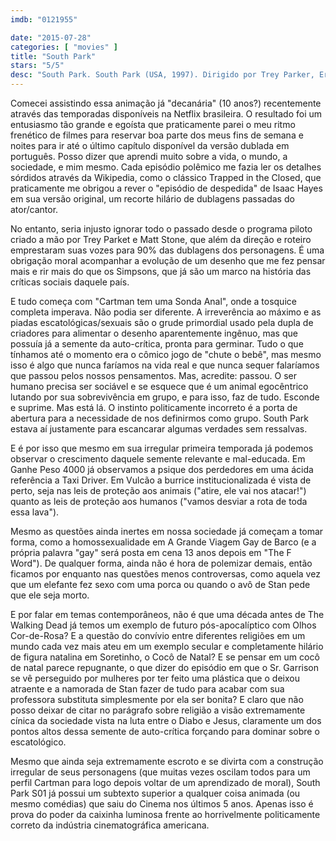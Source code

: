 ```yaml
---
imdb: "0121955"

date: "2015-07-28"
categories: [ "movies" ]
title: "South Park"
stars: "5/5"
desc: "South Park. South Park (USA, 1997). Dirigido por Trey Parker, Eric Stough, Matt Stone. Escrito por Trey Parker, Matt Stone, Brian Graden, Kyle McCulloch, Vernon Chatman, David R. Goodman, Erica Rivinoja, Pam Brady, Nancy Pimental. Com Trey Parker, Matt Stone, Mona Marshall, April Stewart, Isaac Hayes."
---
```

Comecei assistindo essa animação já "decanária" (10 anos?) recentemente através das temporadas disponíveis na Netflix brasileira. O resultado foi um entusiasmo tão grande e egoísta que praticamente parei o meu ritmo frenético de filmes para reservar boa parte dos meus fins de semana e noites para ir até o último capítulo disponível da versão dublada em português. Posso dizer que aprendi muito sobre a vida, o mundo, a sociedade, e mim mesmo. Cada episódio polêmico me fazia ler os detalhes sórdidos através da Wikipedia, como o clássico Trapped in the Closed, que praticamente me obrigou a rever o "episódio de despedida" de Isaac Hayes em sua versão original, um recorte hilário de dublagens passadas do ator/cantor.

No entanto, seria injusto ignorar todo o passado desde o programa piloto criado a mão por Trey Parket e Matt Stone, que além da direção e roteiro emprestaram suas vozes para 90% das dublagens dos personagens. É uma obrigação moral acompanhar a evolução de um desenho que me fez pensar mais e rir mais do que os Simpsons, que já são um marco na história das críticas sociais daquele país.

E tudo começa com "Cartman tem uma Sonda Anal", onde a tosquice completa imperava. Não podia ser diferente. A irreverência ao máximo e as piadas escatológicas/sexuais são o grude primordial usado pela dupla de criadores para alimentar o desenho aparentemente ingênuo, mas que possuía já a semente da auto-crítica, pronta para germinar. Tudo o que tínhamos até o momento era o cômico jogo de "chute o bebê", mas mesmo isso é algo que nunca faríamos na vida real e que nunca sequer falaríamos que passou pelos nossos pensamentos. Mas, acredite: passou. O ser humano precisa ser sociável e se esquece que é um animal egocêntrico lutando por sua sobrevivência em grupo, e para isso, faz de tudo. Esconde e suprime. Mas está lá. O instinto politicamente incorreto é a porta de abertura para a necessidade de nos definirmos como grupo. South Park estava aí justamente para escancarar algumas verdades sem ressalvas.

E é por isso que mesmo em sua irregular primeira temporada já podemos observar o crescimento daquele semente relevante e mal-educada. Em Ganhe Peso 4000 já observamos a psique dos perdedores em uma ácida referência a Taxi Driver. Em Vulcão a burrice institucionalizada é vista de perto, seja nas leis de proteção aos animais ("atire, ele vai nos atacar!") quanto as leis de proteção aos humanos ("vamos desviar a rota de toda essa lava").

Mesmo as questões ainda inertes em nossa sociedade já começam a tomar forma, como a homossexualidade em A Grande Viagem Gay de Barco (e a própria palavra "gay" será posta em cena 13 anos depois em "The F Word"). De qualquer forma, ainda não é hora de polemizar demais, então ficamos por enquanto nas questões menos controversas, como aquela vez que um elefante fez sexo com uma porca ou quando o avô de Stan pede que ele seja morto.

E por falar em temas contemporâneos, não é que uma década antes de The Walking Dead já temos um exemplo de futuro pós-apocalíptico com Olhos Cor-de-Rosa? E a questão do convívio entre diferentes religiões em um mundo cada vez mais ateu em um exemplo secular e completamente hilário de figura natalina em Soretinho, o Cocô de Natal? E se pensar em um cocô de natal parece repugnante, o que dizer do episódio em que o Sr. Garrison se vê perseguido por mulheres por ter feito uma plástica que o deixou atraente e a namorada de Stan fazer de tudo para acabar com sua professora substituta simplesmente por ela ser bonita? E claro que não posso deixar de citar no parágrafo sobre religião a visão extremamente cínica da sociedade vista na luta entre o Diabo e Jesus, claramente um dos pontos altos dessa semente de auto-crítica forçando para dominar sobre o escatológico.

Mesmo que ainda seja extremamente escroto e se divirta com a construção irregular de seus personagens (que muitas vezes oscilam todos para um perfil Cartman para logo depois voltar de um aprendizado de moral), South Park S01 já possui um subtexto superior a qualquer coisa animada (ou mesmo comédias) que saiu do Cinema nos últimos 5 anos. Apenas isso é prova do poder da caixinha luminosa frente ao horrivelmente politicamente correto da indústria cinematográfica americana.
